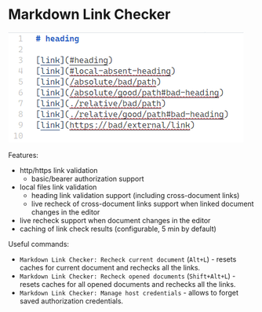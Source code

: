 # Markdown Link Checker

![example](https://github.com/dlyz/md-link-checker/raw/main/example.png)

Features:

- http/https link validation
  - basic/bearer authorization support
- local files link validation
  - heading link validation support (including cross-document links)
  - live recheck of cross-document links support when linked document changes in the editor
- live recheck support when document changes in the editor
- caching of link check results (configurable, 5 min by default)

Useful commands:

- `Markdown Link Checker: Recheck current document` (`Alt+L`) - resets caches for current document and rechecks all the links.
- `Markdown Link Checker: Recheck opened documents` (`Shift+Alt+L`) - resets caches for all opened documents and rechecks all the links.
- `Markdown Link Checker: Manage host credentials` - allows to forget saved authorization credentials.
